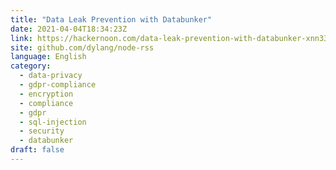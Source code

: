 ```yaml
---
title: "Data Leak Prevention with Databunker"
date: 2021-04-04T18:34:23Z
link: https://hackernoon.com/data-leak-prevention-with-databunker-xnn33u9?source=rss&utm_medium=RSS&utm_source=news.12bit.vn
site: github.com/dylang/node-rss
language: English
category:
  - data-privacy
  - gdpr-compliance
  - encryption
  - compliance
  - gdpr
  - sql-injection
  - security
  - databunker
draft: false
---
```

